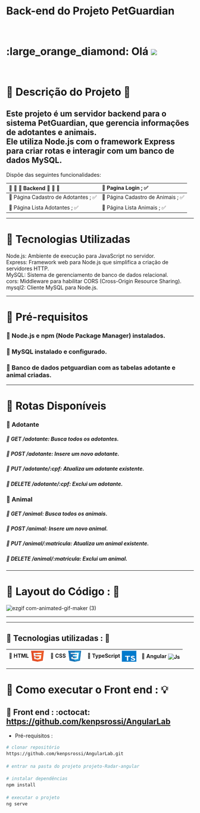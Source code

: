 # Back-end do Projeto PetGuardian   

<br>
 <h1 align="left"> :large_orange_diamond: Olá <img src="https://raw.githubusercontent.com/kaueMarques/kaueMarques/master/hi.gif" height="30px"></h1>
<br>

#  :large_orange_diamond: Descrição do Projeto :page_with_curl: <br>
## Este projeto é um servidor backend para o sistema PetGuardian, que gerencia informações de adotantes e animais. <br> Ele utiliza Node.js com o framework Express para criar rotas e interagir com um banco de dados MySQL.

Dispõe das seguintes funcionalidades:

| :small_orange_diamond: :small_orange_diamond: :large_orange_diamond:  Backend :large_orange_diamond: :small_orange_diamond: :small_orange_diamond:| :small_orange_diamond: Pagina Login ;  :white_check_mark:
|:--------------|:-----
| :small_orange_diamond: Página Cadastro de Adotantes ; :white_check_mark: | :small_orange_diamond: Página Cadastro de Animais ; :white_check_mark:
| |    
| :small_orange_diamond: Página Lista Adotantes ; :white_check_mark:   |   :small_orange_diamond: Página Lista Animais ; :white_check_mark:  

*****

# :large_orange_diamond: Tecnologias Utilizadas
Node.js: Ambiente de execução para JavaScript no servidor.<br>
Express: Framework web para Node.js que simplifica a criação de servidores HTTP.<br>
MySQL: Sistema de gerenciamento de banco de dados relacional.<br>
cors: Middleware para habilitar CORS (Cross-Origin Resource Sharing).<br>
mysql2: Cliente MySQL para Node.js.<br>

*****

#  :large_orange_diamond: Pré-requisitos
###  :small_orange_diamond: Node.js e npm (Node Package Manager) instalados.<br>
###  :small_orange_diamond: MySQL instalado e configurado.<br>
###  :small_orange_diamond: Banco de dados petguardian com as tabelas adotante e animal criadas.<br>


*****
# :large_orange_diamond: Rotas Disponíveis<br>
### :large_orange_diamond: Adotante <br>
##### :small_orange_diamond: GET /adotante: Busca todos os adotantes.<br>
##### :small_orange_diamond: POST /adotante: Insere um novo adotante.<br>
##### :small_orange_diamond: PUT /adotante/:cpf: Atualiza um adotante existente.<br>
##### :small_orange_diamond: DELETE /adotante/:cpf: Exclui um adotante.<br>

### :large_orange_diamond: Animal<br>
##### :small_orange_diamond: GET /animal: Busca todos os animais.<br>
##### :small_orange_diamond: POST /animal: Insere um novo animal.<br>
##### :small_orange_diamond: PUT /animal/:matricula: Atualiza um animal existente.<br>
##### :small_orange_diamond: DELETE /animal/:matricula: Exclui um animal.<br>


*****
#  :large_orange_diamond: Layout do Código : :notebook_with_decorative_cover:
![ezgif com-animated-gif-maker (3)](https://github.com/kenpsrossi/test_co/assets/102131657/59fb82eb-21ca-4492-bfb6-1a957439f15b)

*****



     
*****
##  :large_orange_diamond: Tecnologias utilizadas : :calling:
| 🔸 **HTML** <img align="center" alt="HTML" height="30" width="40" src="https://raw.githubusercontent.com/devicons/devicon/master/icons/html5/html5-original.svg"> | :small_orange_diamond: **CSS** <img align="center" alt="CSS" height="30" width="40" src="https://raw.githubusercontent.com/devicons/devicon/master/icons/css3/css3-original.svg"> | 🔸 **TypeScript** <img align="center" alt="Ts" height="30" width="40" src="https://raw.githubusercontent.com/devicons/devicon/master/icons/typescript/typescript-plain.svg"> |🔸 **Angular** <img align="center" alt="Js" height="30" width="40" src="https://cdn4.iconfinder.com/data/icons/logos-and-brands/512/21_Angular_logo_logos-512.png">  |
|:----- |:----- |:----- |:----- |

*****
# :large_orange_diamond: Como executar o Front end : :bulb:

##  :flashlight: Front end : :octocat: https://github.com/kenpsrossi/AngularLab
- Pré-requisitos : 

```bash
# clonar repositório
https://github.com/kenpsrossi/AngularLab.git

# entrar na pasta do projeto projeto-Radar-angular

# instalar dependências
npm install

# executar o projeto
ng serve

```
